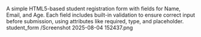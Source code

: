 
A simple HTML5-based student registration form with fields for Name, Email, and Age. Each field includes built-in validation to ensure correct input before submission, using attributes like required, type, and placeholder.
student_form
/Screenshot 2025-08-04 152437.png




